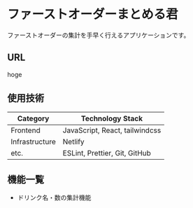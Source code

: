 # ファーストオーダーまとめる君

ファーストオーダーの集計を手早く行えるアプリケーションです。

## URL

hoge

## 使用技術

| Category       | Technology Stack               |
| -------------- | ------------------------------ |
| Frontend       | JavaScript, React, tailwindcss |
| Infrastructure | Netlify                        |
| etc.           | ESLint, Prettier, Git, GitHub  |

## 機能一覧

- ドリンク名・数の集計機能
